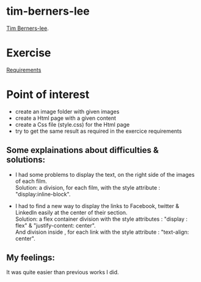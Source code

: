 # tim-berners-lee
[Tim Berners-lee](https://pierreweets.github.io/tim-berners-lee/index.html).

# Exercise
[Requirements](https://github.com/becodeorg/CRL-Woods-3.21/blob/master/LearningPath/01.The-Field/05.HTML-CSS/5-exercice-summary.md)

# Point of interest
* create an image folder with given images
* create a Html page with a given content
* create a Css file (style.css) for the Html page
* try to get the same result as required in the exercice requirements 

## Some explainations about difficulties & solutions:
* I had some problems to display the text, on the right side of the images of each film.  
Solution: a division, for each film, with the style attribute : "display:inline-block".

* I had to find a new way to display the links to Facebook, twitter & LinkedIn easily at the center of their section.  
Solution: a flex container division with the style attributes : "display : flex" & "justify-content: center".  
And division inside , for each link with the style attribute : "text-align: center".

## My feelings:
It was quite easier than previous works I did.

